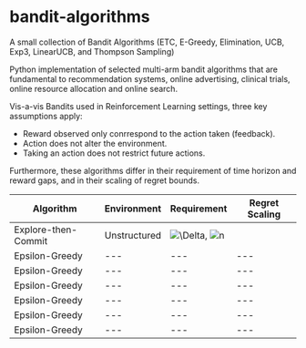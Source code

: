# bandit-algorithms
A small collection of Bandit Algorithms (ETC, E-Greedy, Elimination, UCB, Exp3, LinearUCB, and Thompson Sampling)

Python implementation of selected multi-arm bandit algorithms that are fundamental to recommendation systems, online advertising, clinical trials, online resource allocation and online search.

Vis-a-vis Bandits used in Reinforcement Learning settings, three key assumptions apply:
- Reward observed only conrrespond to the action taken (feedback).
- Action does not alter the environment.
- Taking an action does not restrict future actions.

Furthermore, these algorithms differ in their requirement of time horizon and reward gaps, and in their scaling of regret bounds.



| Algorithm | Environment | Requirement | Regret Scaling |
| --- | --- | --- | --- |
| Explore-then-Commit | Unstructured | ![\Delta](https://latex.codecogs.com/svg.image?\Delta&space;), ![n](https://latex.codecogs.com/svg.image?n) | ![]() |
| Epsilon-Greedy | --- | --- | --- |
| Epsilon-Greedy | --- | --- | --- |
| Epsilon-Greedy | --- | --- | --- |
| Epsilon-Greedy | --- | --- | --- |
| Epsilon-Greedy | --- | --- | --- |
| Epsilon-Greedy | --- | --- | --- |
